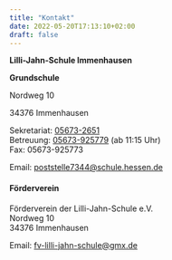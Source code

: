 ```yaml
---
title: "Kontakt"
date: 2022-05-20T17:13:10+02:00
draft: false
---
```


**Lilli-Jahn-Schule Immenhausen**

**Grundschule**

Nordweg 10

34376 Immenhausen

Sekretariat: <a href="tel:056732651"> <i data-feather="phone-call"></i> 05673-2651</a><br>
Betreuung: <a href="tel:05673925779"> <i data-feather="phone-call"></i> 05673-925779</a> (ab 11:15 Uhr)<br>
Fax: 05673-925773

Email: <a href="mailto:poststelle7344@schule.hessen.de" class="text-break"><i data-feather="mail"></i>poststelle7344@schule.hessen.de</a>

#### Förderverein

Förderverein der Lilli-Jahn-Schule e.V.<br>
Nordweg 10<br>
34376 Immenhausen

Email: <a href="mailto:fv-lilli-jahn-schule@gmx.de" class="text-break"><i data-feather="mail"></i>fv-lilli-jahn-schule@gmx.de</a>
